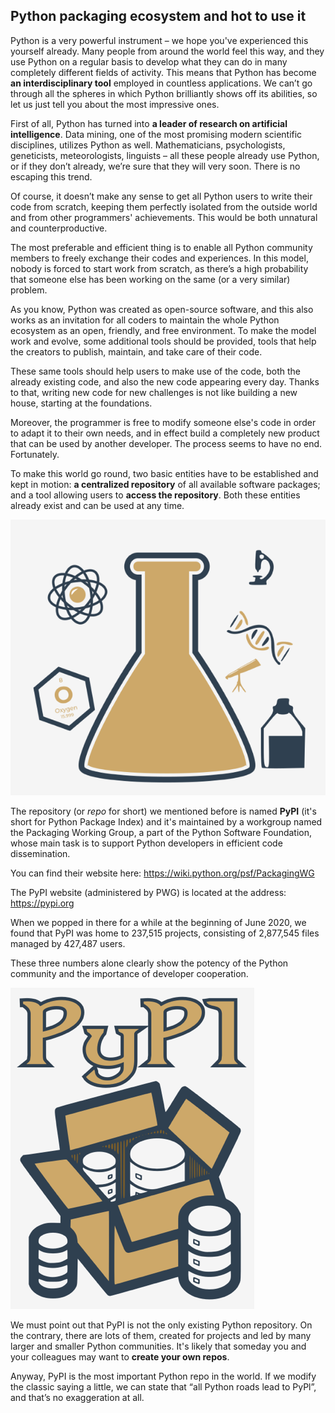 ## Python packaging ecosystem and hot to use it

Python is a very powerful instrument – we hope you've experienced this yourself already. Many people from around the world feel this way, and they use Python on a regular basis to develop what they can do in many completely different fields of activity. This means that Python has become **an interdisciplinary tool** employed in countless applications. We can’t go through all the spheres in which Python brilliantly shows off its abilities, so let us just tell you about the most impressive ones.

First of all, Python has turned into **a leader of research on artificial intelligence**. Data mining, one of the most promising modern scientific disciplines, utilizes Python as well. Mathematicians, psychologists, geneticists, meteorologists, linguists – all these people already use Python, or if they don’t already, we’re sure that they will very soon. There is no escaping this trend.

Of course, it doesn’t make any sense to get all Python users to write their code from scratch, keeping them perfectly isolated from the outside world and from other programmers' achievements. This would be both unnatural and counterproductive.

The most preferable and efficient thing is to enable all Python community members to freely exchange their codes and experiences. In this model, nobody is forced to start work from scratch, as there’s a high probability that someone else has been working on the same (or a very similar) problem.

As you know, Python was created as open-source software, and this also works as an invitation for all coders to maintain the whole Python ecosystem as an open, friendly, and free environment. To make the model work and evolve, some additional tools should be provided, tools that help the creators to publish, maintain, and take care of their code.

These same tools should help users to make use of the code, both the already existing code, and also the new code appearing every day. Thanks to that, writing new code for new challenges is not like building a new house, starting at the foundations.

Moreover, the programmer is free to modify someone else's code in order to adapt it to their own needs, and in effect build a completely new product that can be used by another developer. The process seems to have no end. Fortunately.

To make this world go round, two basic entities have to be established and kept in motion: **a centralized repository** of all available software packages; and a tool allowing users to **access the repository**. Both these entities already exist and can be used at any time.

![](../img/M1.4.1.png)

The repository (or _repo_ for short) we mentioned before is named **PyPI** (it's short for Python Package Index) and it's maintained by a workgroup named the Packaging Working Group, a part of the Python Software Foundation, whose main task is to support Python developers in efficient code dissemination.

You can find their website here:
https://wiki.python.org/psf/PackagingWG

The PyPI website (administered by PWG) is located at the address:
https://pypi.org


When we popped in there for a while at the beginning of June 2020, we found that PyPI was home to 237,515 projects, consisting of 2,877,545 files managed by 427,487 users.

These three numbers alone clearly show the potency of the Python community and the importance of developer cooperation.

![](../img/M1.4.2.png)

We must point out that PyPI is not the only existing Python repository. On the contrary, there are lots of them, created for projects and led by many larger and smaller Python communities. It's likely that someday you and your colleagues may want to **create your own repos**.

Anyway, PyPI is the most important Python repo in the world. If we modify the classic saying a little, we can state that “all Python roads lead to PyPl”, and that’s no exaggeration at all.